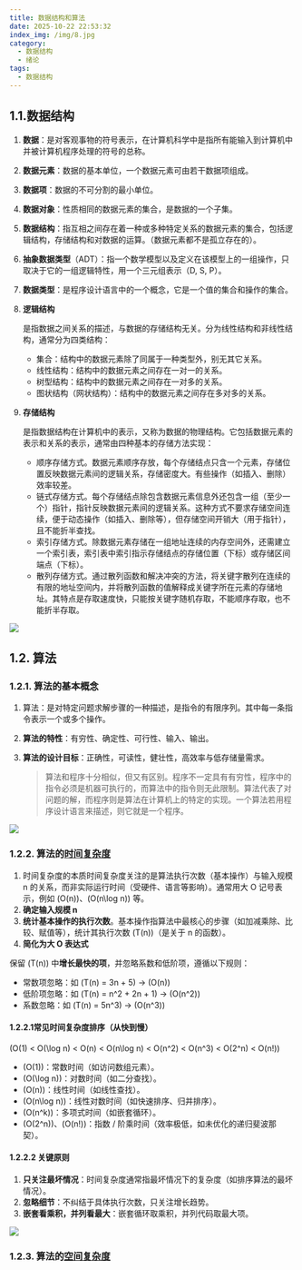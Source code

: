 ```yaml
---
title: 数据结构和算法
date: 2025-10-22 22:53:32
index_img: /img/8.jpg
category:
  - 数据结构
  - 绪论 
tags:
  - 数据结构
---
```


<meta name="referrer" content="no-referrer"/>

## 1.1.数据结构

1. **数据**：是对客观事物的符号表示，在计算机科学中是指所有能输入到计算机中并被计算机程序处理的符号的总称。

2. **数据元素**：数据的基本单位，一个数据元素可由若干数据项组成。

3. **数据项**：数据的不可分割的最小单位。

4. **数据对象**：性质相同的数据元素的集合，是数据的一个子集。

5. **数据结构**：指互相之间存在着一种或多种特定关系的数据元素的集合，包括逻辑结构，存储结构和对数据的运算。（数据元素都不是孤立存在的）。

6. **抽象数据类型**（ADT）：指一个数学模型以及定义在该模型上的一组操作，只取决于它的一组逻辑特性，用一个三元组表示（D, S, P）。

7. **数据类型**：是程序设计语言中的一个概念，它是一个值的集合和操作的集合。

8. **逻辑结构**

   是指数据之间关系的描述，与数据的存储结构无关。分为线性结构和非线性结构，通常分为四类结构：

   - 集合：结构中的数据元素除了同属于一种类型外，别无其它关系。
   - 线性结构：结构中的数据元素之间存在一对一的关系。
   - 树型结构：结构中的数据元素之间存在一对多的关系。
   - 图状结构（网状结构）：结构中的数据元素之间存在多对多的关系。
   
9. **存储结构**

   是指数据结构在计算机中的表示，又称为数据的物理结构。它包括数据元素的表示和关系的表示，通常由四种基本的存储方法实现：

   - 顺序存储方式。数据元素顺序存放，每个存储结点只含一个元素，存储位置反映数据元素间的逻辑关系，存储密度大。有些操作（如插入、删除）效率较差。
   - 链式存储方式。每个存储结点除包含数据元素信息外还包含一组（至少一个）指针，指针反映数据元素间的逻辑关系。这种方式不要求存储空间连续，便于动态操作（如插入、删除等），但存储空间开销大（用于指针），且不能折半查找。
   - 索引存储方式。除数据元素存储在一组地址连续的内存空间外，还需建立一个索引表，索引表中索引指示存储结点的存储位置（下标）或存储区间端点（下标）。
   - 散列存储方式。通过散列函数和解决冲突的方法，将关键字散列在连续的有限的地址空间内，并将散列函数的值解释成关键字所在元素的存储地址。其特点是存取速度快，只能按关键字随机存取，不能顺序存取，也不能折半存取。

<img src="https://gitee.com/silent-learner/imgs/raw/master/2025图片/20251022231111578.png"/>

## 1.2. 算法

### 1.2.1. 算法的基本概念

1. 算法：是对特定问题求解步骤的一种描述，是指令的有限序列。其中每一条指令表示一个或多个操作。

2. **算法的特性**：有穷性、确定性、可行性、输入、输出。

3. **算法的设计目标**：正确性，可读性，健壮性，高效率与低存储量需求。

   > 算法和程序十分相似，但又有区别。程序不一定具有有穷性，程序中的指令必须是机器可执行的，而算法中的指令则无此限制。算法代表了对问题的解，而程序则是算法在计算机上的特定的实现。一个算法若用程序设计语言来描述，则它就是一个程序。

<img src="https://gitee.com/silent-learner/imgs/raw/master/2025图片/20251022231004777.png"/>

### 1.2.2. 算法的[时间复杂度](https://so.csdn.net/so/search?q=%E6%97%B6%E9%97%B4%E5%A4%8D%E6%9D%82%E5%BA%A6&spm=1001.2101.3001.7020&urw=)

1. 时间复杂度的本质时间复杂度关注的是算法执行次数（基本操作）与输入规模 n 的关系，而非实际运行时间（受硬件、语言等影响）。通常用大 O 记号表示，例如 \(O(n)\)、\(O(n\log n)\) 等。
2. **确定输入规模 n**
3. **统计基本操作的执行次数**。基本操作指算法中最核心的步骤（如加减乘除、比较、赋值等），统计其执行次数 \(T(n)\)（是关于 n 的函数）。
4. **简化为大 O 表达式**

保留 \(T(n)\) 中**增长最快的项**，并忽略系数和低阶项，遵循以下规则：

- 常数项忽略：如 \(T(n) = 3n + 5\) → \(O(n)\)
- 低阶项忽略：如 \(T(n) = n^2 + 2n + 1\) → \(O(n^2)\)
- 系数忽略：如 \(T(n) = 5n^3\) → \(O(n^3)\)

#### **1.2.2.1常见时间复杂度排序（从快到慢）**

\(O(1) < O(\log n) < O(n) < O(n\log n) < O(n^2) < O(n^3) < O(2^n) < O(n!)\)

- \(O(1)\)：常数时间（如访问数组元素）。
- \(O(\log n)\)：对数时间（如二分查找）。
- \(O(n)\)：线性时间（如线性查找）。
- \(O(n\log n)\)：线性对数时间（如快速排序、归并排序）。
- \(O(n^k)\)：多项式时间（如嵌套循环）。
- \(O(2^n)\)、\(O(n!)\)：指数 / 阶乘时间（效率极低，如未优化的递归斐波那契）。

#### **1.2.2.2 关键原则**

1. **只关注最坏情况**：时间复杂度通常指最坏情况下的复杂度（如排序算法的最坏情况）。
2. **忽略细节**：不纠结于具体执行次数，只关注增长趋势。
3. **嵌套看乘积，并列看最大**：嵌套循环取乘积，并列代码取最大项。

<img src="https://gitee.com/silent-learner/imgs/raw/master/2025图片/20251022233214533.png"/>

### 1.2.3. 算法的[空间复杂度](https://so.csdn.net/so/search?q=空间复杂度&spm=1001.2101.3001.7020)

